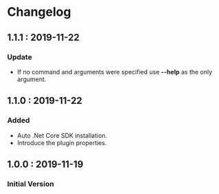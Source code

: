 # Changelog

## 1.1.1 : 2019-11-22

### Update

* If no command and arguments were specified use **--help** as the only argument.

## 1.1.0 : 2019-11-22

### Added

* Auto .Net Core SDK installation.
* Introduce the plugin properties.

## 1.0.0 : 2019-11-19

### Initial Version


